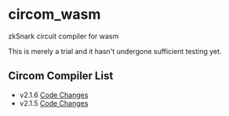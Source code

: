 # circom_wasm
zkSnark circuit compiler for wasm 

This is merely a trial and it hasn't undergone sufficient testing yet.

## Circom Compiler List
- v2.1.6 [Code Changes](https://github.com/ioedeveloper/circom/tree/v2.1.6_wasm)
- v2.1.5 [Code Changes](https://github.com/ioedeveloper/circom/tree/v2.1.5_wasm)
